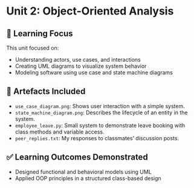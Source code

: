 # Unit 2: Object-Oriented Analysis

## 🧠 Learning Focus
This unit focused on:
- Understanding actors, use cases, and interactions
- Creating UML diagrams to visualize system behavior
- Modeling software using use case and state machine diagrams

## 📁 Artefacts Included
- `use_case_diagram.png`: Shows user interaction with a simple system.
- `state_machine_diagram.png`: Describes the lifecycle of an entity in the system.
- `employee_leave.py`: Small system to demonstrate leave booking with class methods and variable access.
- `peer_replies.txt`: My responses to classmates’ discussion posts.

## ✅ Learning Outcomes Demonstrated
- Designed functional and behavioral models using UML
- Applied OOP principles in a structured class-based design
